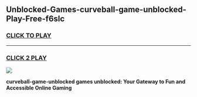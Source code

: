 
## Unblocked-Games-curveball-game-unblocked-Play-Free-f6slc
<h3>
<a href="https://premium76.site?title=curveball-game-unblocked&ref=15A">CLICK TO PLAY</a></h3>
<hr>

<h3>
<a href="https://premium76.site?title=curveball-game-unblocked&ref=15A">CLICK 2 PLAY</a>
  
</h3>

<a href="https://premium76.site?title=curveball-game-unblocked&ref=15A"><img src="https://clearcache.store/games.png"></a>


**curveball-game-unblocked games unblocked: Your Gateway to Fun and Accessible Online Gaming**

